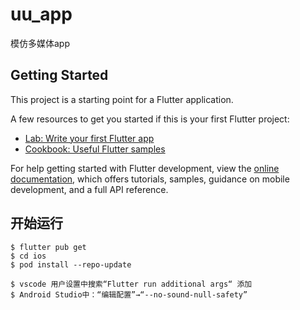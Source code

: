 # uu_app

模仿多媒体app

## Getting Started

This project is a starting point for a Flutter application.

A few resources to get you started if this is your first Flutter project:

- [Lab: Write your first Flutter app](https://docs.flutter.dev/get-started/codelab)
- [Cookbook: Useful Flutter samples](https://docs.flutter.dev/cookbook)

For help getting started with Flutter development, view the
[online documentation](https://docs.flutter.dev/), which offers tutorials,
samples, guidance on mobile development, and a full API reference.

## 开始运行

```shell
$ flutter pub get
$ cd ios
$ pod install --repo-update

$ vscode 用户设置中搜索“Flutter run additional args“ 添加 
$ Android Studio中：“编辑配置”→“--no-sound-null-safety”
```